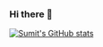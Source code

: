 ### Hi there 👋

<!--
**SumitKLamba/SumitKLamba** is a ✨ _special_ ✨ repository because its `README.md` (this file) appears on your GitHub profile.

Here are some ideas to get you started:

- 🔭 I’m currently working on Private Projects
🌱 I’m currently learning Data Structures
👯 I’m looking to collaborate on ...
- 🤔 I’m looking for help with ...
- 💬 Ask me about ...
- 📫 How to reach me: ...
- 😄 Pronouns: ...
- ⚡ Fun fact: ...
-->
[![Sumit's GitHub stats](https://github-readme-stats.vercel.app/api?username=SumitKLamba&count_private=true&show_icons=true&theme=dark)
](https://github.com/anuraghazra/github-readme-stats)
